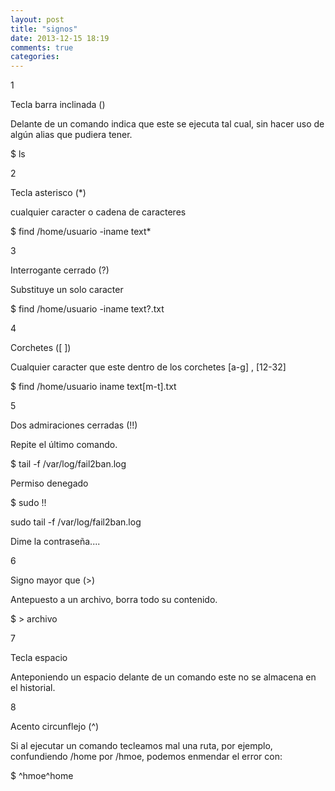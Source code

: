 ```yaml
---
layout: post
title: "signos"
date: 2013-12-15 18:19
comments: true
categories: 
---
```

1

Tecla barra inclinada ()

Delante de un comando indica que este se ejecuta tal cual, sin hacer uso de algún alias que pudiera tener.

$ ls

2

Tecla asterisco (*)

cualquier caracter o cadena de caracteres

$ find /home/usuario -iname text*

3

Interrogante cerrado (?)

Substituye un solo caracter

$ find /home/usuario -iname text?.txt

4

Corchetes ([ ])

Cualquier caracter que este dentro de los corchetes [a-g] ,  [12-32]

$ find /home/usuario iname text[m-t].txt

5

Dos admiraciones cerradas (!!)

Repite el último comando.

$ tail -f /var/log/fail2ban.log

Permiso denegado

$ sudo !!

sudo tail -f /var/log/fail2ban.log

Dime la contraseña....

6

Signo mayor que (>)

Antepuesto a un archivo, borra todo su contenido.

$ > archivo

7

Tecla espacio

Anteponiendo un espacio delante de un comando este no se almacena en el historial.

8

Acento circunflejo (^)

Si al ejecutar un comando tecleamos mal una ruta, por ejemplo, confundiendo /home por /hmoe, podemos enmendar el error con:

$ ^hmoe^home

